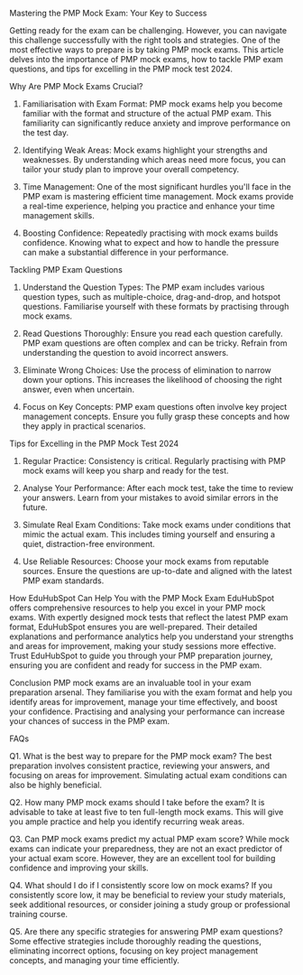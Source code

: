 Mastering the PMP Mock Exam: Your Key to Success

Getting ready for the exam can be challenging. However, you can navigate this challenge successfully with the right tools and strategies. One of the most effective ways to prepare is by taking PMP mock exams. This article delves into the importance of PMP mock exams, how to tackle PMP exam questions, and tips for excelling in the PMP mock test 2024.

Why Are PMP Mock Exams Crucial?

1. Familiarisation with Exam Format: PMP mock exams help you become familiar with the format and structure of the actual PMP exam. This familiarity can significantly reduce anxiety and improve performance on the test day.

2. Identifying Weak Areas: Mock exams highlight your strengths and weaknesses. By understanding which areas need more focus, you can tailor your study plan to improve your overall competency.

3. Time Management: One of the most significant hurdles you'll face in the PMP exam is mastering efficient time management. Mock exams provide a real-time experience, helping you practice and enhance your time management skills.

4. Boosting Confidence: Repeatedly practising with mock exams builds confidence. Knowing what to expect and how to handle the pressure can make a substantial difference in your performance.

Tackling PMP Exam Questions

1. Understand the Question Types: The PMP exam includes various question types, such as multiple-choice, drag-and-drop, and hotspot questions. Familiarise yourself with these formats by practising through mock exams.

2. Read Questions Thoroughly: Ensure you read each question carefully. PMP exam questions are often complex and can be tricky. Refrain from understanding the question to avoid incorrect answers.

3. Eliminate Wrong Choices: Use the process of elimination to narrow down your options. This increases the likelihood of choosing the right answer, even when uncertain.

4. Focus on Key Concepts: PMP exam questions often involve key project management concepts. Ensure you fully grasp these concepts and how they apply in practical scenarios.

Tips for Excelling in the PMP Mock Test 2024

1. Regular Practice: Consistency is critical. Regularly practising with PMP mock exams will keep you sharp and ready for the test.

2. Analyse Your Performance: After each mock test, take the time to review your answers. Learn from your mistakes to avoid similar errors in the future.

3. Simulate Real Exam Conditions: Take mock exams under conditions that mimic the actual exam. This includes timing yourself and ensuring a quiet, distraction-free environment.

4. Use Reliable Resources: Choose your mock exams from reputable sources. Ensure the questions are up-to-date and aligned with the latest PMP exam standards.

How EduHubSpot Can Help You with the PMP Mock Exam
EduHubSpot offers comprehensive resources to help you excel in your PMP mock exams. With expertly designed mock tests that reflect the latest PMP exam format, EduHubSpot ensures you are well-prepared. Their detailed explanations and performance analytics help you understand your strengths and areas for improvement, making your study sessions more effective. Trust EduHubSpot to guide you through your PMP preparation journey, ensuring you are confident and ready for success in the PMP exam.

Conclusion
PMP mock exams are an invaluable tool in your exam preparation arsenal. They familiarise you with the exam format and help you identify areas for improvement, manage your time effectively, and boost your confidence. Practising and analysing your performance can increase your chances of success in the PMP exam.

FAQs

Q1. What is the best way to prepare for the PMP mock exam? 
The best preparation involves consistent practice, reviewing your answers, and focusing on areas for improvement. Simulating actual exam conditions can also be highly beneficial.

Q2. How many PMP mock exams should I take before the exam?
 It is advisable to take at least five to ten full-length mock exams. This will give you ample practice and help you identify recurring weak areas.

Q3. Can PMP mock exams predict my actual PMP exam score? 
While mock exams can indicate your preparedness, they are not an exact predictor of your actual exam score. However, they are an excellent tool for building confidence and improving your skills.

Q4. What should I do if I consistently score low on mock exams?
 If you consistently score low, it may be beneficial to review your study materials, seek additional resources, or consider joining a study group or professional training course.

Q5. Are there any specific strategies for answering PMP exam questions?
 Some effective strategies include thoroughly reading the questions, eliminating incorrect options, focusing on key project management concepts, and managing your time efficiently.


